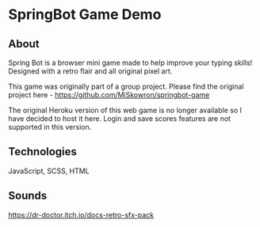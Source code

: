# SpringBot Game Demo

## About

Spring Bot is a browser mini game made to help improve your typing skills! Designed with a retro flair and all original pixel art. 

This game was originally part of a group project. Please find the original project here - https://github.com/MiSkowron/springbot-game 

The original Heroku version of this web game is no longer available so I have decided to host it here. Login and save scores features are not supported in this version.

## Technologies
JavaScript, SCSS, HTML

## Sounds 
https://dr-doctor.itch.io/docs-retro-sfx-pack